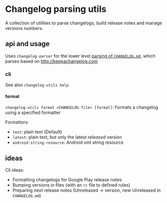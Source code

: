 # Changelog parsing utils

A collection of utilities to parse changelogs, build release notes and manage versions numbers.

## api and usage

Uses `changelog-parser` for the lower level [parsing of `CHANGELOG.md`](https://github.com/ungoldman/changelog-parser#standards),
which parses based on http://keepachangelog.com

### cli

See also `changelog-utils help`

#### format

`changelog-utils format <CHANGELOG-file> [format]`: Formats a changelog using a specified formatter

Formatters:
- `text`: plain text (Default)
- `latest`: plain text, but only the latest *released* version
- `android-string-resource`: Android xml string resource

## ideas

Cli ideas:
- Formatting changelogs for Google Play release notes
- Bumping versions in files (with an `rc` file to defined rules)
- Preparing next release notes (Unreleased -> version, new Unreleased in `CHANGELOG.md`)
